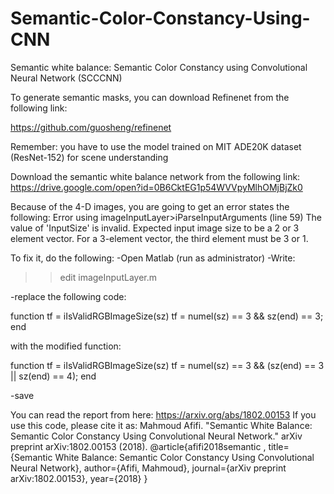 # Semantic-Color-Constancy-Using-CNN

Semantic white balance: Semantic Color Constancy using Convolutional Neural Network (SCCCNN)

To generate semantic masks, you can download Refinenet from the following link:

https://github.com/guosheng/refinenet

Remember: you have to use the model trained on MIT ADE20K dataset (ResNet-152) for scene understanding

Download the semantic white balance network from the following link:
https://drive.google.com/open?id=0B6CktEG1p54WVVpyMlhOMjBjZk0


Because of the 4-D images, you are going to get an error states the following:
Error using imageInputLayer>iParseInputArguments (line 59)
The value of 'InputSize' is invalid. Expected input image size to be a 2 or 3 element vector. For a 3-element vector, the
third element must be 3 or 1.

To fix it,  do the following:
-Open Matlab  (run as administrator)
-Write:
>> edit imageInputLayer.m

-replace the following code:

function tf = iIsValidRGBImageSize(sz)
tf = numel(sz) == 3 && sz(end) == 3;
end

with the modified function:

function tf = iIsValidRGBImageSize(sz)
tf = numel(sz) == 3 && (sz(end) == 3 || sz(end) == 4);
end

-save 


You can read the report from here: https://arxiv.org/abs/1802.00153 
If you use this code, please cite it as: 
Mahmoud Afifi. "Semantic White Balance: Semantic Color Constancy Using Convolutional Neural Network." arXiv preprint arXiv:1802.00153 (2018). 
@article{afifi2018semantic , 
title={Semantic White Balance: Semantic Color Constancy Using Convolutional Neural Network}, 
author={Afifi, Mahmoud}, 
journal={arXiv preprint arXiv:1802.00153}, 
year={2018} 
}
